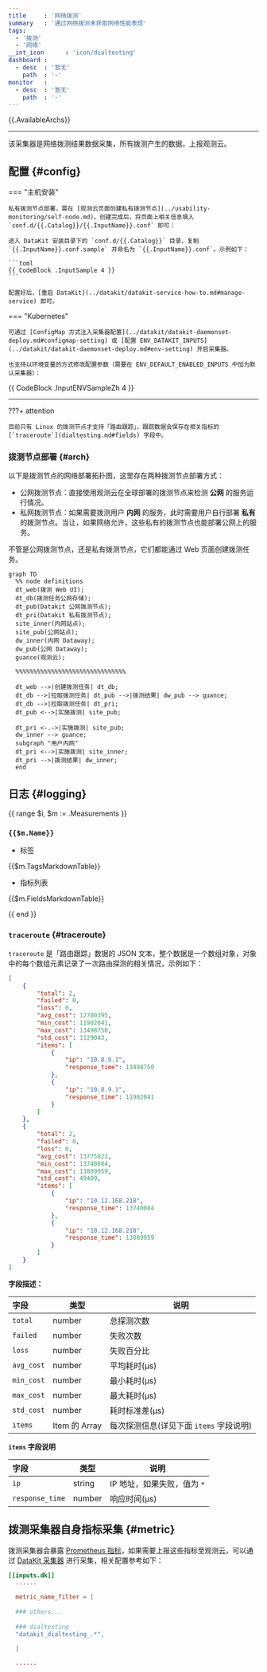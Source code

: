 ```yaml
---
title     : '网络拨测'
summary   : '通过网络拨测来获取网络性能表现'
tags:
  - '拨测'
  - '网络'
__int_icon      : 'icon/dialtesting'
dashboard :
  - desc  : '暂无'
    path  : '-'
monitor   :
  - desc  : '暂无'
    path  : '-'
---
```



{{.AvailableArchs}}

---

该采集器是网络拨测结果数据采集，所有拨测产生的数据，上报观测云。

## 配置 {#config}

<!-- markdownlint-disable MD046 -->
=== "主机安装"

    私有拨测节点部署，需在 [观测云页面创建私有拨测节点](../usability-monitoring/self-node.md)。创建完成后，将页面上相关信息填入 `conf.d/{{.Catalog}}/{{.InputName}}.conf` 即可：

    进入 DataKit 安装目录下的 `conf.d/{{.Catalog}}` 目录，复制 `{{.InputName}}.conf.sample` 并命名为 `{{.InputName}}.conf`。示例如下：
    
    ```toml
    {{ CodeBlock .InputSample 4 }}
    ```

    配置好后，[重启 DataKit](../datakit/datakit-service-how-to.md#manage-service) 即可。

=== "Kubernetes"

    可通过 [ConfigMap 方式注入采集器配置](../datakit/datakit-daemonset-deploy.md#configmap-setting) 或 [配置 ENV_DATAKIT_INPUTS](../datakit/datakit-daemonset-deploy.md#env-setting) 开启采集器。

    也支持以环境变量的方式修改配置参数（需要在 ENV_DEFAULT_ENABLED_INPUTS 中加为默认采集器）：

{{ CodeBlock .InputENVSampleZh 4 }}

---

???+ attention

    目前只有 Linux 的拨测节点才支持「路由跟踪」，跟踪数据会保存在相关指标的 [`traceroute`](dialtesting.md#fields) 字段中。
<!-- markdownlint-enable -->

### 拨测节点部署 {#arch}

以下是拨测节点的网络部署拓扑图，这里存在两种拨测节点部署方式：

- 公网拨测节点：直接使用观测云在全球部署的拨测节点来检测 **公网** 的服务运行情况。
- 私网拨测节点：如果需要拨测用户 **内网** 的服务，此时需要用户自行部署 **私有** 的拨测节点。当让，如果网络允许，这些私有的拨测节点也能部署公网上的服务。

不管是公网拨测节点，还是私有拨测节点，它们都能通过 Web 页面创建拨测任务。

```mermaid
graph TD
  %% node definitions
  dt_web(拨测 Web UI);
  dt_db(拨测任务公网存储);
  dt_pub(Datakit 公网拨测节点);
  dt_pri(Datakit 私有拨测节点);
  site_inner(内网站点);
  site_pub(公网站点);
  dw_inner(内网 Dataway);
  dw_pub(公网 Dataway);
  guance(观测云);

  %%%%%%%%%%%%%%%%%%%%%%%%%%%%%%%

  dt_web -->|创建拨测任务| dt_db;
  dt_db -->|拉取拨测任务| dt_pub -->|拨测结果| dw_pub --> guance;
  dt_db -->|拉取拨测任务| dt_pri;
  dt_pub <-->|实施拨测| site_pub;

  dt_pri <-.->|实施拨测| site_pub;
  dw_inner --> guance;
  subgraph "用户内网"
  dt_pri <-->|实施拨测| site_inner;
  dt_pri -->|拨测结果| dw_inner;
  end
```

## 日志 {#logging}

{{ range $i, $m := .Measurements }}

### `{{$m.Name}}`

- 标签

{{$m.TagsMarkdownTable}}

- 指标列表

{{$m.FieldsMarkdownTable}}

{{ end }}

### `traceroute` {#traceroute}

`traceroute` 是「路由跟踪」数据的 JSON 文本，整个数据是一个数组对象，对象中的每个数组元素记录了一次路由探测的相关情况，示例如下：

```json
[
    {
        "total": 2,
        "failed": 0,
        "loss": 0,
        "avg_cost": 12700395,
        "min_cost": 11902041,
        "max_cost": 13498750,
        "std_cost": 1129043,
        "items": [
            {
                "ip": "10.8.9.1",
                "response_time": 13498750
            },
            {
                "ip": "10.8.9.1",
                "response_time": 11902041
            }
        ]
    },
    {
        "total": 2,
        "failed": 0,
        "loss": 0,
        "avg_cost": 13775021,
        "min_cost": 13740084,
        "max_cost": 13809959,
        "std_cost": 49409,
        "items": [
            {
                "ip": "10.12.168.218",
                "response_time": 13740084
            },
            {
                "ip": "10.12.168.218",
                "response_time": 13809959
            }
        ]
    }
]
```

**字段描述：**

| 字段       | 类型          | 说明                        |
| :---       | ---           | ---                         |
| `total`    | number        | 总探测次数                  |
| `failed`   | number        | 失败次数                    |
| `loss`     | number        | 失败百分比                  |
| `avg_cost` | number        | 平均耗时(μs)                |
| `min_cost` | number        | 最小耗时(μs)                |
| `max_cost` | number        | 最大耗时(μs)                |
| `std_cost` | number        | 耗时标准差(μs)              |
| `items`    | Item 的 Array | 每次探测信息(详见下面 `items` 字段说明) |

**`items` 字段说明**

| 字段            | 类型   | 说明                        |
| :---            | ---    | ---                         |
| `ip`            | string | IP 地址，如果失败，值为 `*` |
| `response_time` | number | 响应时间(μs)                |

## 拨测采集器自身指标采集 {#metric}

拨测采集器会暴露 [Prometheus 指标](../datakit/datakit-metrics.md)，如果需要上报这些指标至观测云，可以通过 [DataKit 采集器](dk.md) 进行采集，相关配置参考如下：

```toml
[[inputs.dk]]
  ......

  metric_name_filter = [
  
  ### others...
  
  ### dialtesting
  "datakit_dialtesting_.*",

  ]

  ......

```
